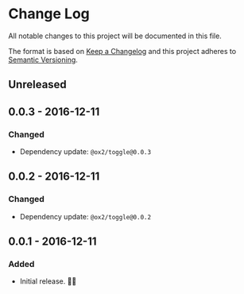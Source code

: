 # Change Log
All notable changes to this project will be documented in this file.

The format is based on [Keep a Changelog](http://keepachangelog.com/)
and this project adheres to [Semantic Versioning](http://semver.org/).

## Unreleased

## 0.0.3 - 2016-12-11
### Changed
- Dependency update: `@ox2/toggle@0.0.3`

## 0.0.2 - 2016-12-11
### Changed
- Dependency update: `@ox2/toggle@0.0.2`

## 0.0.1 - 2016-12-11
### Added
- Initial release. 👾👾
